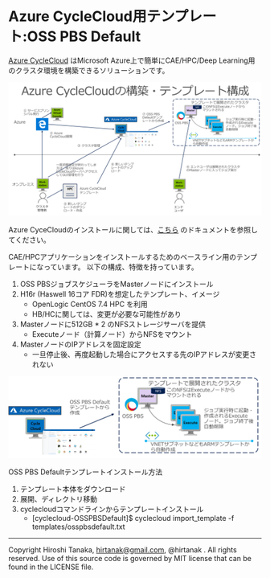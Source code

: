 # Azure CycleCloud用テンプレート:OSS PBS Default

[Azure CycleCloud](https://docs.microsoft.com/en-us/azure/cyclecloud/) はMicrosoft Azure上で簡単にCAE/HPC/Deep Learning用のクラスタ環境を構築できるソリューションです。

![Azure CycleCloudの構築・テンプレート構成](https://raw.githubusercontent.com/hirtanak/osspbsdefault/master/AzureCycleCloud-OSSPBSDefault.png "Azure CycleCloudの構築・テンプレート構成")

Azure CyceCloudのインストールに関しては、[こちら](https://docs.microsoft.com/en-us/azure/cyclecloud/quickstart-install-cyclecloud) のドキュメントを参照してください。

CAE/HPCアプリケーションをインストールするためのベースライン用のテンプレートになっています。
以下の構成、特徴を持っています。

1. OSS PBSジョブスケジューラをMasterノードにインストール
2. H16r (Haswell 16コア FDR)を想定したテンプレート、イメージ
	 - OpenLogic CentOS 7.4 HPC を利用 
	 - HB/HCに関しては、変更が必要な可能性があり
3. Masterノードに512GB * 2 のNFSストレージサーバを提供
	 - Executeノード（計算ノード）からNFSをマウント
4. MasterノードのIPアドレスを固定設定
	 - 一旦停止後、再度起動した場合にアクセスする先のIPアドレスが変更されない

![OSS PBS Default テンプレート構成](https://raw.githubusercontent.com/hirtanak/osspbsdefault/master/OSSPBSDefaultDiagram.png "OSS PBS Default テンプレート構成")

OSS PBS Defaultテンプレートインストール方法

1. テンプレート本体をダウンロード
2. 展開、ディレクトリ移動
3. cyclecloudコマンドラインからテンプレートインストール 
   - [cyclecloud-OSSPBSDefault]$ cyclecloud import_template -f templates/osspbsdefault.txt

***
Copyright Hiroshi Tanaka, hirtanak@gmail.com, @hirtanak . All rights reserved.
Use of this source code is governed by MIT license that can be found in the LICENSE file.
